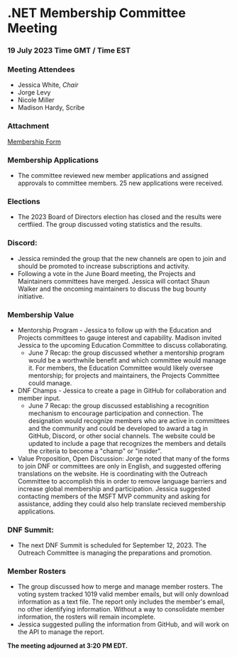 # .NET Membership Committee Meeting

### 19 July 2023 Time GMT / Time EST

### Meeting Attendees

* Jessica White, *Chair*
* Jorge Levy
* Nicole Miller
* Madison Hardy, Scribe

### Attachment
[Membership Form](https://forms.office.com/pages/responsepage.aspx?id=3G8HFsH8FUqxyjLJolWQDm8F03uiB2VCoiyUmNsltiBUQ0FDWDBFUFVURFRaQUdCUEg4MlExSEQ0OS4u)

### Membership Applications
* The committee reviewed new member applications and assigned approvals to committee members. 25 new applications were received.

### Elections
* The 2023 Board of Directors election has closed and the results were certfiied. The group discussed voting statistics and the results.

### Discord:
* Jessica reminded the group that the new channels are open to join and should be promoted to increase subscriptions and activity.
* Following a vote in the June Board meeting, the Projects and Maintainers committees have merged. Jessica will contact Shaun Walker and the oncoming maintainers to discuss the bug bounty initiative.

### Membership Value
* Mentorship Program - Jessica to follow up with the Education and Projects committees to gauge interest and capability. Madison invited Jessica to the upcoming Education Committee to discuss collaborating.
    * June 7 Recap: the group discussed whether a mentorship program would be a worthwhile benefit and which committee would manage it. For members, the Education Committee would likely oversee mentorship; for projects and maintainers, the Projects Committee could manage.
* DNF Champs - Jessica to create a page in GitHub for collaboration and member input.
    * June 7 Recap: the group discussed establishing a recognition mechanism to encourage participation and connection. The designation would recognize members who are active in committees and the community and could be developed to award a tag in GitHub, Discord, or other social channels. The website could be updated to include a page that recognizes the members and details the criteria to become a "champ" or "insider".
* Value Proposition, Open Discussion: Jorge noted that many of the forms to join DNF or committees are only in English, and suggested offering translations on the website. He is coordinating with the Outreach Committee to accomplish this in order to remove language barriers and increase global membership and participation. Jessica suggested contacting members of the MSFT MVP community and asking for assistance, adding they could also help translate recieved membership applications.

### DNF Summit:
* The next DNF Summit is scheduled for September 12, 2023. The Outreach Committee is managing the preparations and promotion.

### Member Rosters
* The group discussed how to merge and manage member rosters. The voting system tracked 1019 valid member emails, but will only download information as a text file. The report only includes the member's email, no other identifying information. Without a way to consolidate member information, the rosters will remain incomplete.
* Jessica suggested pulling the information from GitHub, and will work on the API to manage the report.


**The meeting adjourned at 3:20 PM EDT.**